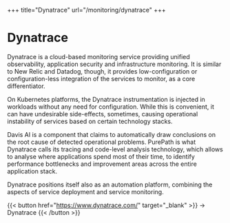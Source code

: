 +++
title="Dynatrace"
url="/monitoring/dynatrace"
+++

# Dynatrace

Dynatrace is a cloud-based monitoring service providing unified observability,
application security and infrastructure monitoring. It is similar to New Relic
and Datadog, though, it provides low-configuration or configuration-less
integration of the services to monitor, as a core differentiator.

On Kubernetes platforms, the Dynatrace instrumentation is injected in workloads
without any need for configuration. While this is convenient, it can have
undesirable side-effects, sometimes, causing operational instability of
services based on certain technology stacks.

Davis AI is a component that claims to automatically draw conclusions on the
root cause of detected operational problems. PurePath is what Dynatrace calls
its tracing and code-level analysis technology, which allows to analyse where
applications spend most of their time, to identify performance bottlenecks and
improvement areas across the entire application stack.

Dynatrace positions itself also as an automation platform, combining the
aspects of service deployment and service monitoring.

{{< button href="https://www.dynatrace.com/" target="_blank" >}}
-> Dynatrace
{{< /button >}}
